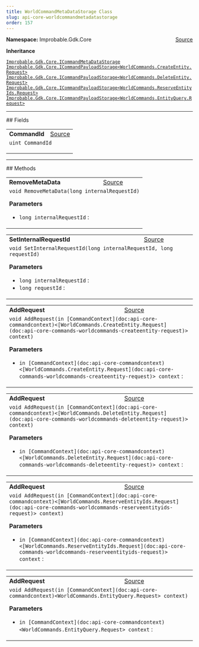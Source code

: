 ```yaml
---
title: WorldCommandMetaDataStorage Class
slug: api-core-worldcommandmetadatastorage
order: 157
---
```


<p><b>Namespace:</b> Improbable.Gdk.Core<span style="float: right"><a href="https://www.github.com/spatialos/gdk-for-unity/blob/0.3.3/workers/unity/Packages/io.improbable.gdk.core/Worker/WorldCommandMetaDataStorage.cs/#L11">Source</a></span></p>



</p>
<p><b>Inheritance</b></p>

<code>[Improbable.Gdk.Core.ICommandMetaDataStorage](doc:api-core-icommandmetadatastorage)</code>
<code>[Improbable.Gdk.Core.ICommandPayloadStorage<WorldCommands.CreateEntity.Request>](doc:api-core-icommandpayloadstorage)</code>
<code>[Improbable.Gdk.Core.ICommandPayloadStorage<WorldCommands.DeleteEntity.Request>](doc:api-core-icommandpayloadstorage)</code>
<code>[Improbable.Gdk.Core.ICommandPayloadStorage<WorldCommands.ReserveEntityIds.Request>](doc:api-core-icommandpayloadstorage)</code>
<code>[Improbable.Gdk.Core.ICommandPayloadStorage<WorldCommands.EntityQuery.Request>](doc:api-core-icommandpayloadstorage)</code>






</p>
<hr style="width:100%; border-top-color:#d8d8d8" />
## Fields


</p>


<table class="io-api-doc">    <tr>        <td class="io-api-doc-name"><a id="commandid"></a><b>CommandId</b></td>        <td class="io-api-doc-source"><a href="https://www.github.com/spatialos/gdk-for-unity/blob/0.3.3/workers/unity/Packages/io.improbable.gdk.core/Worker/WorldCommandMetaDataStorage.cs/#L28">Source</a></td>    </tr>    <tr>        <td class="io-api-doc-content" colspan="2"><code>uint CommandId</code></p></td>    </tr></table>







</p>
<hr style="width:100%; border-top-color:#d8d8d8" />
## Methods


</p>


<table class="io-api-doc">    <tr>        <td class="io-api-doc-name"><a id="removemetadata-long"></a><b>RemoveMetaData</b></td>        <td class="io-api-doc-source"><a href="https://www.github.com/spatialos/gdk-for-unity/blob/0.3.3/workers/unity/Packages/io.improbable.gdk.core/Worker/WorldCommandMetaDataStorage.cs/#L30">Source</a></td>    </tr>    <tr>        <td class="io-api-doc-content" colspan="2"><code>void RemoveMetaData(long internalRequestId)</code></p></p><b>Parameters</b><ul><li><code>long internalRequestId</code> : </li></ul></td>    </tr></table>
<table class="io-api-doc">    <tr>        <td class="io-api-doc-name"><a id="setinternalrequestid-long-long"></a><b>SetInternalRequestId</b></td>        <td class="io-api-doc-source"><a href="https://www.github.com/spatialos/gdk-for-unity/blob/0.3.3/workers/unity/Packages/io.improbable.gdk.core/Worker/WorldCommandMetaDataStorage.cs/#L45">Source</a></td>    </tr>    <tr>        <td class="io-api-doc-content" colspan="2"><code>void SetInternalRequestId(long internalRequestId, long requestId)</code></p></p><b>Parameters</b><ul><li><code>long internalRequestId</code> : </li><li><code>long requestId</code> : </li></ul></td>    </tr></table>
<table class="io-api-doc">    <tr>        <td class="io-api-doc-name"><a id="addrequest-in-commandcontext-worldcommands-createentity-request"></a><b>AddRequest</b></td>        <td class="io-api-doc-source"><a href="https://www.github.com/spatialos/gdk-for-unity/blob/0.3.3/workers/unity/Packages/io.improbable.gdk.core/Worker/WorldCommandMetaDataStorage.cs/#L50">Source</a></td>    </tr>    <tr>        <td class="io-api-doc-content" colspan="2"><code>void AddRequest(in [CommandContext](doc:api-core-commandcontext)&lt;[WorldCommands.CreateEntity.Request](doc:api-core-commands-worldcommands-createentity-request)&gt; context)</code></p></p><b>Parameters</b><ul><li><code>in [CommandContext](doc:api-core-commandcontext)&lt;[WorldCommands.CreateEntity.Request](doc:api-core-commands-worldcommands-createentity-request)&gt; context</code> : </li></ul></td>    </tr></table>
<table class="io-api-doc">    <tr>        <td class="io-api-doc-name"><a id="addrequest-in-commandcontext-worldcommands-deleteentity-request"></a><b>AddRequest</b></td>        <td class="io-api-doc-source"><a href="https://www.github.com/spatialos/gdk-for-unity/blob/0.3.3/workers/unity/Packages/io.improbable.gdk.core/Worker/WorldCommandMetaDataStorage.cs/#L55">Source</a></td>    </tr>    <tr>        <td class="io-api-doc-content" colspan="2"><code>void AddRequest(in [CommandContext](doc:api-core-commandcontext)&lt;[WorldCommands.DeleteEntity.Request](doc:api-core-commands-worldcommands-deleteentity-request)&gt; context)</code></p></p><b>Parameters</b><ul><li><code>in [CommandContext](doc:api-core-commandcontext)&lt;[WorldCommands.DeleteEntity.Request](doc:api-core-commands-worldcommands-deleteentity-request)&gt; context</code> : </li></ul></td>    </tr></table>
<table class="io-api-doc">    <tr>        <td class="io-api-doc-name"><a id="addrequest-in-commandcontext-worldcommands-reserveentityids-request"></a><b>AddRequest</b></td>        <td class="io-api-doc-source"><a href="https://www.github.com/spatialos/gdk-for-unity/blob/0.3.3/workers/unity/Packages/io.improbable.gdk.core/Worker/WorldCommandMetaDataStorage.cs/#L60">Source</a></td>    </tr>    <tr>        <td class="io-api-doc-content" colspan="2"><code>void AddRequest(in [CommandContext](doc:api-core-commandcontext)&lt;[WorldCommands.ReserveEntityIds.Request](doc:api-core-commands-worldcommands-reserveentityids-request)&gt; context)</code></p></p><b>Parameters</b><ul><li><code>in [CommandContext](doc:api-core-commandcontext)&lt;[WorldCommands.ReserveEntityIds.Request](doc:api-core-commands-worldcommands-reserveentityids-request)&gt; context</code> : </li></ul></td>    </tr></table>
<table class="io-api-doc">    <tr>        <td class="io-api-doc-name"><a id="addrequest-in-commandcontext-worldcommands-entityquery-request"></a><b>AddRequest</b></td>        <td class="io-api-doc-source"><a href="https://www.github.com/spatialos/gdk-for-unity/blob/0.3.3/workers/unity/Packages/io.improbable.gdk.core/Worker/WorldCommandMetaDataStorage.cs/#L65">Source</a></td>    </tr>    <tr>        <td class="io-api-doc-content" colspan="2"><code>void AddRequest(in [CommandContext](doc:api-core-commandcontext)&lt;WorldCommands.EntityQuery.Request&gt; context)</code></p></p><b>Parameters</b><ul><li><code>in [CommandContext](doc:api-core-commandcontext)&lt;WorldCommands.EntityQuery.Request&gt; context</code> : </li></ul></td>    </tr></table>



